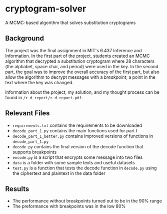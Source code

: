 # cryptogram-solver
A MCMC-based algorithm that solves substitution cryptograms

## Background
The project was the final assignment in MIT's 6.437 Inference and Information. In the first part of the project, students created an MCMC algorithm that decrypted a substitution cryptogram where 28 characters (the alphabet, space char, and period) were used in the key. In the second part, the goal was to improve the overall accuracy of the first part, but also allow the algorithm to decrypt messages with a *breakpoint*, a point in the text where the key was changed.

Information about the project, my solution, and my thought process can be found in `/r_d_report/r_d_report.pdf`.

## Relevant Files

- `requirements.txt` contains the requirements to be downloaded
- `decode_part_1.py` contains the main functions used for part I
- `decode_part_1_better.py` contains improved versions of functions in `decode_part_1.py`
- `decode.py` contains the final version of the decode function that supports breakpoints
- `encode.py` is a script that encrypts some message into two files
- `data` is a folder with some sample texts and useful datasets
- `test.py` is a function that tests the decode function in `decode.py` using the ciphertext and plaintext in the data folder

## Results

- The performance without breakpoints turned out to be in the 90% range
- The preformance with breakpoints was in the low 80%
